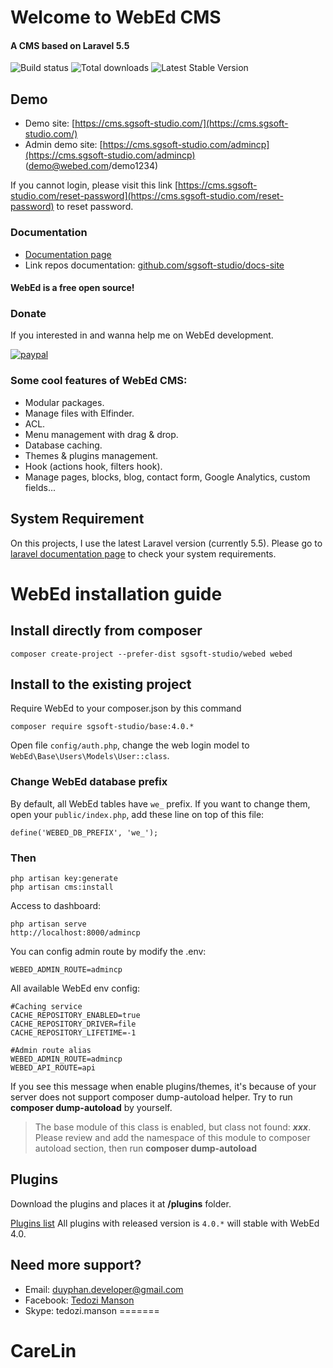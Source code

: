 
# Welcome to WebEd CMS
#### A CMS based on Laravel 5.5
![Build status](https://travis-ci.org/sgsoft-studio/webed.svg)
![Total downloads](https://poser.pugx.org/sgsoft-studio/base/d/total.svg)
![Latest Stable Version](https://poser.pugx.org/sgsoft-studio/base/v/stable.svg)

## Demo
- Demo site: [https://cms.sgsoft-studio.com/](https://cms.sgsoft-studio.com/)
- Admin demo site: [https://cms.sgsoft-studio.com/admincp](https://cms.sgsoft-studio.com/admincp) (demo@webed.com/demo1234)

If you cannot login, please visit this link [https://cms.sgsoft-studio.com/reset-password](https://cms.sgsoft-studio.com/reset-password) to reset password.

### Documentation
- [Documentation page](https://webed.sgsoft-studio.com/docs/3.1/overview)
- Link repos documentation: [github.com/sgsoft-studio/docs-site](https://github.com/sgsoft-studio/docs-site)

#### WebEd is a free open source!

### Donate
If you interested in and wanna help me on WebEd development.

[![paypal](https://www.paypalobjects.com/en_US/i/btn/btn_donateCC_LG.gif)](https://www.paypal.me/duyphan2502)

### Some cool features of WebEd CMS:
- Modular packages.
- Manage files with Elfinder.
- ACL.
- Menu management with drag & drop.
- Database caching.
- Themes & plugins management.
- Hook (actions hook, filters hook).
- Manage pages, blocks, blog, contact form, Google Analytics, custom fields...

## System Requirement
On this projects, I use the latest Laravel version (currently 5.5). 
Please go to [laravel documentation page](https://laravel.com/docs/5.5/installation) to check your system requirements.

# WebEd installation guide

## Install directly from composer
```
composer create-project --prefer-dist sgsoft-studio/webed webed
```

## Install to the existing project
Require WebEd to your composer.json by this command
```
composer require sgsoft-studio/base:4.0.*
```
Open file `config/auth.php`, change the web login model to `WebEd\Base\Users\Models\User::class`.

### Change WebEd database prefix
By default, all WebEd tables have `we_` prefix. If you want to change them, open your `public/index.php`, add these line on top of this file:
```
define('WEBED_DB_PREFIX', 'we_');
```

### Then
```
php artisan key:generate
php artisan cms:install
```

Access to dashboard:
```
php artisan serve
http://localhost:8000/admincp
```

You can config admin route by modify the .env:
```
WEBED_ADMIN_ROUTE=admincp
```

All available WebEd env config:
```
#Caching service
CACHE_REPOSITORY_ENABLED=true
CACHE_REPOSITORY_DRIVER=file
CACHE_REPOSITORY_LIFETIME=-1

#Admin route alias
WEBED_ADMIN_ROUTE=admincp
WEBED_API_ROUTE=api
```

If you see this message when enable plugins/themes, it's because of your server does not support composer dump-autoload
helper. Try to run **composer dump-autoload** by yourself.


>The base module of this class is enabled, but class not found: ***xxx***. Please review and add the namespace of this module to composer autoload section, then run **composer dump-autoload**


## Plugins
Download the plugins and places it at **/plugins** folder.

[Plugins list](https://github.com/webed-plugins)
All plugins with released version is `4.0.*` will stable with WebEd 4.0.

## Need more support?
- Email: [duyphan.developer@gmail.com](mailto:duyphan.developer@gmail.com)
- Facebook: [Tedozi Manson](https://www.facebook.com/duyphan.developer)
- Skype: tedozi.manson
=======
# CareLin

